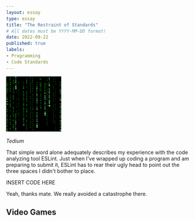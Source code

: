 ```yaml
---
layout: essay
type: essay
title: "The Restraint of Standards"
# All dates must be YYYY-MM-DD format!
date: 2022-09-22
published: true
labels:
- Programming
- Code Standards
---
```


<img width="150px" class="rounded float-start pe-4" src="../img/matrix.jpg">

_Tedium_

That simple word alone adequately describes my experience with the code analyzing tool ESLint. Just when I've wrapped up coding a program and am preparing to submit it, ESLint has to rear their ugly head to point out the three spaces I didn't bother to place.

INSERT CODE HERE

Yeah, thanks mate. We really avoided a catastrophe there.



## Video Games
